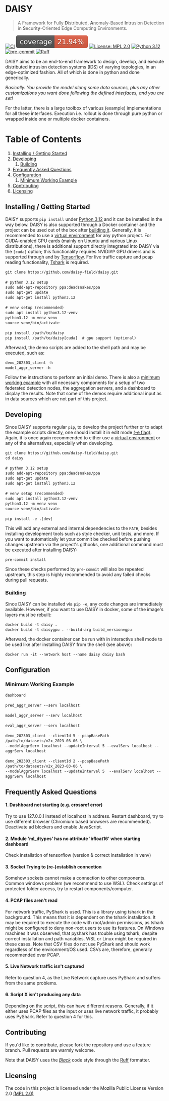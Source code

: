 # DAISY

> A Framework for Fully **D**istributed, **A**nomaly-Based **I**ntrusion Detection in
> **S**ecurit**y**-Oriented Edge Computing Environments.

[![CI](https://github.com/daisy-field/daisy/actions/workflows/ci.yml/badge.svg)](https://github.com/daisy-field/daisy/actions/workflows/ci.yml)
[![Coverage Status](.github/workflows/coverage-badge.svg)](.github/workflows/coverage-badge.svg)
[![License: MPL 2.0](https://img.shields.io/badge/License-MPL_2.0-brightgreen.svg)](https://github.com/daisy-field/daisy/blob/main/LICENSE.txt)
[![Python 3.12](https://img.shields.io/badge/python-3.12-blue.svg)](https://www.python.org/downloads/release/python-3120/)
[![pre-commit](https://img.shields.io/badge/pre--commit-enabled-brightgreen?logo=pre-commit)](https://github.com/pre-commit/pre-commit)
[![Ruff](https://img.shields.io/endpoint?url=https://raw.githubusercontent.com/astral-sh/ruff/main/assets/badge/v2.json)](https://github.com/astral-sh/ruff)

DAISY aims to be an end-to-end framework to design, develop, and execute distributed
intrusion detection systems (IDS) of varying topologies, in an edge-optimized fashion.
All of which is done in python and done generically.

*Basically: You provide the model along some data sources, plus any other customizations
you want done following the defined interfaces, and you are set!*

For the latter, there is a large toolbox of various (example) implementations for all
these interfaces. Execution i.e. rollout is done through pure python or wrapped inside
one or multiple docker containers.

# Table of Contents

1. [Installing / Getting Started](#installing--getting-started)
2. [Developing](#developing)
    1. [Building](#building)
3. [Frequently Asked Questions](#frequently-asked-questions)
4. [Configuration](#configuration)
    1. [Minimum Working Example](#minimum-working-example)
5. [Contributing](#contributing)
6. [Licensing](#licensing)

## Installing / Getting Started

DAISY supports `pip install` under
[Python 3.12](https://www.python.org/downloads/release/python-3120/) and it can be
installed in the way below. DAISY is also supported through a Docker container and
the project can be used out of the box after [building it](#building). Generally, it is
recommended to use a
[virtual environment](https://docs.python.org/3.12/library/venv.html) for any python
project. For CUDA-enabled GPU cards (mainly on Ubuntu and various Linux distributions),
there is additional support directly integrated into DAISY via the `[cuda]` option;
this functionality requires NVIDIA® GPU drivers and is supported through and by
[Tensorflow](https://github.com/tensorflow/tensorflow/blob/master/README.md). For live 
traffic capture and pcap reading functionality, 
[Tshark](https://tshark.dev/setup/install/) is required.

```shell
git clone https://github.com/daisy-field/daisy.git

# python 3.12 setup
sudo add-apt-repository ppa:deadsnakes/ppa
sudo apt-get update
sudo apt-get install python3.12

# venv setup (recommended)
sudo apt install python3.12-venv
python3.12 -m venv venv
source venv/bin/activate

pip install /path/to/daisy
pip install /path/to/daisy[cuda]  # gpu support (optional)
```

Afterward, the demo scripts are added to the shell path and may be executed, such as:

```shell
demo_202303_client -h
model_aggr_server -h
```

Follow the instructions to perform an initial demo. There is also a [minimum working
example](#minimum-working-example) with all necessary components for a setup of two
federated detection nodes, the aggregation servers, and a dashboard to display the
results. Note that some of the demos require additional input as in data sources
which are not part of this project.

## Developing

Since DAISY supports regular `pip`, to develop the project further or to adapt the
example scripts directly, one should install it in edit mode
[(-e flag)](https://pip.pypa.io/en/stable/cli/pip_install/#cmdoption-e). Again, it is
once again recommended to either use a
[virtual environment](https://docs.python.org/3.12/library/venv.html) or any of the
alternatives, especially when developing.

```shell
git clone https://github.com/daisy-field/daisy.git
cd daisy

# python 3.12 setup
sudo add-apt-repository ppa:deadsnakes/ppa
sudo apt-get update
sudo apt-get install python3.12

# venv setup (recommended)
sudo apt install python3.12-venv
python3.12 -m venv venv
source venv/bin/activate

pip install -e .[dev]
```

This will add any external and internal dependencies to the `PATH`, besides installing
development tools such as style checker, unit tests, and more. If you want to
automatically let your commit be checked before pushing changes upstream via the
project's githooks, one additional command must be executed after installing DAISY:

```shell
pre-commit install
```

Since these checks performed by `pre-commit` will also be repeated upstream, this step
is highly recommended to avoid any failed checks during pull requests.

### Building

Since DAISY can be installed via `pip -e`, any code changes are immediately available.
However, if you want to use DAISY in docker, some of the image's layers must be rebuilt:

```shell
docker build -t daisy .
docker build -t daisygpu . --build-arg build_version=gpu
```

Afterward, the docker container can be run with in interactive shell mode to be used
like after installing DAISY from the shell (see above):

```shell
docker run -it --network host --name daisy daisy bash
```


[//]: # ()

[//]: # (### Deploying / Publishing)

[//]: # ()

[//]: # (In case there's some step you have to take that publishes this project to a)

[//]: # (server, this is the right time to state it.)

[//]: # ()

[//]: # (```shell)

[//]: # (packagemanager deploy awesome-project -s server.com -u username -p password)

[//]: # (```)

[//]: # ()

[//]: # (And again you'd need to tell what the previous code actually does.)


[//]: # (## Features)

[//]: # ()

[//]: # (What's all the bells and whistles this project can perform?)

[//]: # (* What's the main functionality)

[//]: # (* You can also do another thing)

[//]: # (* If you get really randy, you can even do this)

[//]: # ()

## Configuration

### Minimum Working Example

```shell
dashboard

pred_aggr_server --serv localhost

model_aggr_server --serv localhost

eval_aggr_server --serv localhost

demo_202303_client --clientId 5 --pcapBasePath /path/to/datasets/v2x_2023-03-06 \
--modelAggrServ localhost --updateInterval 5 --evalServ localhost --aggrServ localhost

demo_202303_client --clientId 2 --pcapBasePath /path/to/datasets/v2x_2023-03-06 \ 
--modelAggrServ localhost --updateInterval 5  --evalServ localhost --aggrServ localhost
```

## Frequently Asked Questions

#### 1. Dashboard not starting (e.g. crossref error)

Try to use 127.0.0.1 instead of localhost in address. Restart dashboard, try to use
different browser (Chromium based browsers are recommended). Deactivate ad blockers and
enable JavaScript.

#### 2. Module 'ml_dtypes' has no attribute 'bfloat16' when starting dashboard

Check installation of tensorflow (version & correct installation in venv)

#### 3. Socket Trying to (re-)establish connection

Somehow sockets cannot make a connection to other components. Common windows problem (we
recommend to use WSL).
Check settings of protected folder access, try to restart components/computer.

#### 4. PCAP files aren't read

For network traffic, PyShark is used. This is a library using tshark in the background.
This means that it is dependent on the tshark installation.
It may be required to execute the code with root/admin permissions, as tshark might be
configured to deny non-root users to use its features.
On Windows machines it was observed, that pyshark has trouble using tshark, despite
correct installation and path variables. WSL or Linux might be required in these cases.
Note that CSV files do not use PyShark and should work regardless of the environment/OS
used. CSVs are, therefore, generally recommended over PCAP.

#### 5. Live Network traffic isn't captured

Refer to question 4, as the Live Network capture uses PyShark and suffers from the same
problems.

#### 6. Script X isn't producing any data

Depending on the script, this can have different reasons. Generally, if it either uses
PCAP files as the input or uses live network traffic, it probably uses PyShark. Refer to
question 4 for this.

## Contributing

If you'd like to contribute, please fork the repository and use a feature
branch. Pull requests are warmly welcome.

Note that DAISY uses the [
*Black*](https://black.readthedocs.io/en/stable/the_black_code_style/current_style.html)
code style through the [Ruff](https://docs.astral.sh/ruff/) formatter.


[//]: # ()

[//]: # (## Links)

[//]: # ()

[//]: # (Even though this information can be found inside the project on machine-readable)

[//]: # (format like in a .json file, it's good to include a summary of most useful)

[//]: # (links to humans using your project. You can include links like:)

[//]: # ()

[//]: # (- Project homepage: https://your.github.com/awesome-project/)

[//]: # (- Repository: https://github.com/your/awesome-project/)

[//]: # (- Issue tracker: https://github.com/your/awesome-project/issues)

[//]: # (    - In case of sensitive bugs like security vulnerabilities, please contact)

[//]: # (      my@email.com directly instead of using issue tracker. We value your effort)

[//]: # (      to improve the security and privacy of this project!)

[//]: # (- Related projects:)

[//]: # (    - Your other project: https://github.com/your/other-project/)

[//]: # (    - Someone else's project: https://github.com/someones/awesome-project/)

[//]: # ()

## Licensing

The code in this project is licensed under the Mozilla Public License
Version 2.0 [(MPL 2.0)](https://github.com/daisy-field/daisy/blob/main/LICENSE.txt)